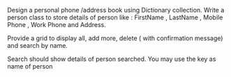 ﻿
Design a personal phone /address book using Dictionary collection. 
Write a person class to store details of person like : FirstName , 
LastName , Mobile Phone , Work Phone and Address.

Provide a grid to display all, add more, delete ( with confirmation 
message) and search by name.

Search should show details of person searched. You may use the key 
as name of person